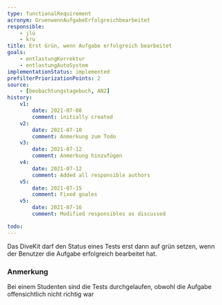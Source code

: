 ```yaml
---
type: functionalRequirement
acronym: GruenwennAufgabeErfolgreichbearbeitet
responsible:
    - jlü
    - kru
title: Erst Grün, wenn Aufgabe erfolgreich bearbeitet
goals: 
    - entlastungKorrektur
    - entlastungAutoSystem
implementationStatus: implemented
prefilterPriorizationPoints: 2
source:
    - [beobachtungstagebuch, AN2]
history:
    v1:
        date: 2021-07-08
        comment: initially created
    v2:
        date: 2021-07-10
        comment: Anmerkung zum Todo
    v3: 
        date: 2021-07-12
        comment: Anmerkung hinzufügen
    v4:
        date: 2021-07-12
        comment: Added all responsible authors
    v5:
        date: 2021-07-15
        comment: Fixed goales
    v5:
        date: 2021-07-16
        comment: Modified responsibles as discussed

todo:
---
```


Das DiveKit darf den Status eines Tests erst dann auf grün setzen, wenn der Benutzer die Aufgabe erfolgreich bearbeitet hat.


###  Anmerkung
Bei einem Studenten sind die Tests durchgelaufen, obwohl die Aufgabe offensichtlich nicht richtig war
